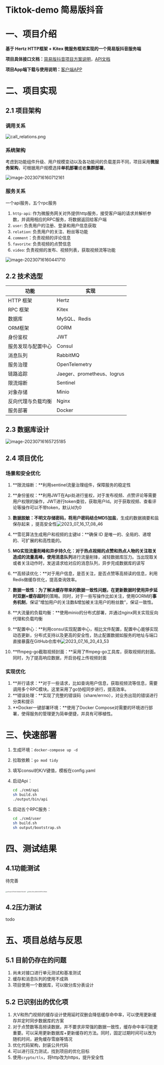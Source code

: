 

# Tiktok-demo 简易版抖音

# 一、项目介绍

**基于 Hertz HTTP框架 + Kitex 微服务框架实现的一个简易版抖音服务端**

**项目具体接口文档：**[简易版抖音项目方案说明](https://bytedance.feishu.cn/docs/doccnKrCsU5Iac6eftnFBdsXTof#)，[API文档](https://apifox.com/apidoc/shared-09d88f32-0b6c-4157-9d07-a36d32d7a75c/api-50707521)

**项目App端下载与使用说明：**[客户端APP](https://bytedance.feishu.cn/docs/doccnM9KkBAdyDhg8qaeGlIz7S7)



# 二、项目实现

## 2.1 项目架构

### 调用关系

![call_relations.png](https://s2.loli.net/2023/07/16/AN1q3rwsKR4FWbQ.png)

### 系统架构

考虑到功能组件升级、用户规模变动以及各功能间的负载差异不同，项目采用**微服务架构**，可根据用户规模选择**单机部署**或者**集群部署**。

![image-20230716160712161](https://s2.loli.net/2023/07/16/SfNJ5HEnKz6XuDF.png)

### 服务关系

一个api服务，五个rpc服务

1. `http-api`: 作为微服务网关对外提供http服务，接受客户端的请求并解析参数，并调用相应的RPC服务，将数据返回给客户端
2. `user`: 负责用户的注册、登录和用户信息获取
3. `relation`: 负责用户的关注、粉丝等功能
4. `comment`：负责视频的评论信息
5. `favorite`: 负责视频的点赞信息
6. `video`: 负责视频的发布、视频列表，获取视频流等功能

![image-20230716160441710](https://s2.loli.net/2023/07/16/1NpLa93mE5WVO4h.png)

## 2.2 技术选型

| 功能               | 实现                       |
| ------------------ | -------------------------- |
| HTTP 框架          | Hertz                      |
| RPC 框架           | Kitex                      |
| 数据库             | MySQL、Redis               |
| ORM框架            | GORM                       |
| 身份鉴权           | JWT                        |
| 服务发现与配置中心 | Consul                     |
| 消息队列           | RabbitMQ                   |
| 服务治理           | OpenTelemetry              |
| 链路追踪           | Jaeger、prometheus、logrus |
| 限流熔断           | Sentinel                   |
| 对象存储           | Minio                      |
| 反向代理与负载均衡 | Nginx                      |
| 服务部署           | Docker                     |

## 2.3 数据库设计

![image-20230716165725185](https://s2.loli.net/2023/07/16/IUrnzPc8yogiD91.png)

## 2.4 项目优化

### 场景和安全优化

1. **限流熔断：**利用sentinel流量治理组件，保障服务的稳定性

2. **身份鉴权：**利用JWT在Api处进行鉴权，对于发布视频、点赞评论等需要用户权限的操作，JWT进行token查验，获取用户Id。对于获取视频、查看评论等操作可以不带token，默认Id为0

3. **数据脱敏：**不明文存储密码，将用户密码结合**MD5加盐**，生成的数据摘要和盐保存起来 ，提高安全性![2023_07_16_17_08_46](https://s2.loli.net/2023/07/16/EibYBw93UQqfI7a.png)

4. **雪花算法生成用户和视频的主键Id：**确保 ID 是唯一的、全局的、递增的、可扩展的和高性能的。

5. **MQ实现流量削峰和异步持久化：**对于热点视频的点赞和热点人物的关注取关造成的流量高峰，使用**消息队列**进行流量削锋，减轻数据库压力。当出现取关或者关注动作时，发送请求给对应的消息队列，异步完成数据库的读写

6. **高频读优化：**对于用户信息，是否关注，是否点赞等高频读的信息，利用Redis做缓存优化，提高查询效率。

7. **数据一致性：**为了解决缓存带来的数据一致性问题，在更新数据时使用**异步延时双删+缓存超时**的策略。同时，对于一些写操作比如关注，使用GORM的**事务机制**，保证”增加用户的关注数&增加被关注用户的粉丝数“，保证一致性。

8. **大流量的负载均衡：**使用minio的分布式部署，并通过nginx网关实现反向代理和负载均衡

9. **配置中心：**利用consul实现配置中心，相比文件配置，配置中心能够实现动态更新，分布式支持以及更高的安全性，防止配置数据如服务的地址与端口直接暴露在GitHub仓库中![2023_07_16_20_43_53](https://s2.loli.net/2023/07/16/sMkXqihYayI6WJD.png)

10. **ffmpeg-go截取视频封面：**采用了ffmpeg-go工具库，获取视频的封面。同时，为了提高响应数据，开启协程上传视频封面



### 实现优化

1. **并行请求：**对于一些请求，比如查询用户信息，获取视频流等信息，需要调用多个RPC模块。这里采用了go协程同步进行，提高效率。
2. **错误处理：**实现了完整的错误码（share/errno），对业务出现的错误进行分类和提示
3. **Docker一键部署环境：**使用了Docker Compose对需要的环境进行部署，使得服务的管理更为简单便捷，并具有可移植性。



# 三、快速部署

1. 生成环境：`docker-compose up -d`

2. 拉取依赖：`go mod tidy`

3. 填写consul的K/V键值，模板在config.yaml

4. 启动Api：

   ```bash
   cd ./cmd/api
   sh build.sh
   ./output/bin/api
   ```

5. 启动五个RPC服务：

   ```bash
   cd ./cmd/user
   sh build.sh
   sh output/bootstrap.sh
   ```

# 四、测试结果

## 4.1功能测试

待完善

<img src="https://s2.loli.net/2023/07/16/8RXbK7nNcOWEyiA.jpg" alt="eaf3daac62700e8c15e8a6e2142cb83" style="zoom: 25%;" />

<img src="https://s2.loli.net/2023/07/16/egoj7xSFAMz2NLV.jpg" alt="03d5c228cea65bf2262f979c03ffa9e" style="zoom:25%;" />

## 4.2压力测试

todo

# 五、项目总结与反思

## 5.1 目前仍存在的问题

1. 尚未对接口进行单元测试和基准测试
2. 缓存和消息队列的使用不成熟
3. 项目使用一个数据库，可以做分库分表设计

## 5.2 已识别出的优化项

1. 大V和热门视频的缓存设计使用延时双删会降低缓存命中率，可以使用更新缓存并定时同步数据库的方案
2. 对于点赞数等高频读数据，并不要求非常强的数据一致性，缓存命中率可能更重要。可以采用更新数据库+更新缓存的方法。同时，固定过期时间可以改为随机时间，避免缓存雪崩等情况
3. 优化代码架构，封装公共代码
4. 可以进行压力测试，找到项目的优化目标
5. 使用`crypto/tls`，将http改为https，提升安全性

